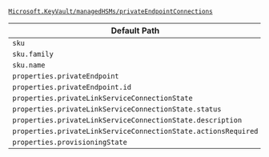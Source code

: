 [`Microsoft.KeyVault/managedHSMs/privateEndpointConnections`](https://docs.microsoft.com/en-us/azure/templates/microsoft.keyvault/managedhsms/privateendpointconnections)

| Default Path | Alias |
|---|---|
| `sku` | `Microsoft.KeyVault/managedHSMs/privateEndpointConnections/sku` |
| `sku.family` | `Microsoft.KeyVault/managedHSMs/privateEndpointConnections/sku.family` |
| `sku.name` | `Microsoft.KeyVault/managedHSMs/privateEndpointConnections/sku.name` |
| `properties.privateEndpoint` | `Microsoft.KeyVault/managedHSMs/privateEndpointConnections/privateEndpoint` |
| `properties.privateEndpoint.id` | `Microsoft.KeyVault/managedHSMs/privateEndpointConnections/privateEndpoint.id` |
| `properties.privateLinkServiceConnectionState` | `Microsoft.KeyVault/managedHSMs/privateEndpointConnections/privateLinkServiceConnectionState` |
| `properties.privateLinkServiceConnectionState.status` | `Microsoft.KeyVault/managedHSMs/privateEndpointConnections/privateLinkServiceConnectionState.status` |
| `properties.privateLinkServiceConnectionState.description` | `Microsoft.KeyVault/managedHSMs/privateEndpointConnections/privateLinkServiceConnectionState.description` |
| `properties.privateLinkServiceConnectionState.actionsRequired` | `Microsoft.KeyVault/managedHSMs/privateEndpointConnections/privateLinkServiceConnectionState.actionsRequired` |
| `properties.provisioningState` | `Microsoft.KeyVault/managedHSMs/privateEndpointConnections/provisioningState` |

